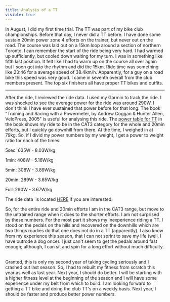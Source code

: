 ---title: Analysis of a TTvisible: true---In August, I did my first time trial. The TT was part of my bike club championships. Before that day, I never did a TT before. I have done some sustain 20min power zone 4 efforts on the trainer, but never out on the road. The course was laid out on a 15km loop around a section of northern Toronto. I can remember the start of the ride being very hard. I had warmed up sufficiently, but cooled down waiting for my turn. I was in something like fifth last position. It felt like I had to warm up on the course all over again but I soon got into the rhythm and did the 15km. Ride time was something like 23:46 for a average speed of 38.4km/h. Apparently, for a guy on a road bike this speed was very good. I came in seventh overall from the club members present. The top six finishers all have proper TT bikes and outfits.

<hr id="system-readmore" />
After the ride, I reviewed the ride data. I used my Garmin to track the ride. I was shocked to see the average power for the ride was around 290W. I don't think I have ever sustained that power before for that long. The book "Training and Racing with a Powermeter, by Andrew Coggan & Hunter Allen, VeloPress, 2005" is useful for analysing this ride. The 
<a target="_blank" title="Power Table" href="http://www.truesport.com/Bike/2007/articles/druber/druber15.html">power table for TT</a>&nbsp;in the book shows my ride to be in the CAT3 category for the whole and 20min efforts, but I quickly go downhill from there. At the time, I weighed in at 79kg. So, if I divid my power numbers by my weight, I get a power to weight ratio for each of the times:

5sec: 635W - 8.03W/kg

1min: 408W - 5.16W/kg

5min: 308W - 3.89W/kg

20min: 289W - 3.65W/kg

Full: 290W - 3.67W/kg

The ride data &nbsp;is located <a href="http://tpks.ws/HVjprwfV" title="Training Peaks Ride Data for TT" target="_blank">HERE</a> if you are interested.

So, for the entire ride and 20min efforts I am in the CAT3 range, but move to the untrained range when it does to the shorter efforts. I am not surprised by these numbers. For the most part it shows my inexperience riding a TT. I stood on the pedals on the hills and recovered on the downhills which are two things roadies do that one does not do in a TT (apparently). I also know from my experience this season, that I can not sprint to save my life (well, I have outrode a dog once). I just can't seem to get the pedals around fast enough; although, I can sit and spin for a long effort without much difficulty. &nbsp;

Granted, this is only my second year of taking cycling seriously and I crashed out last season. So, I had to rebuilt my fitness from scratch this year as well as last year. Next year, I should do better. I will be starting with a higher fitness level at the beginning of the season and I will have some experience under my belt from which to build. I am looking forward to getting a TT bike and doing the club TT's on a weekly basis. Next year, I should be faster and produce better power numbers.